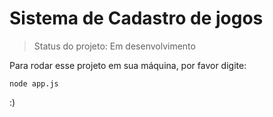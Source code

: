 # Sistema de Cadastro de jogos

> Status do projeto: Em desenvolvimento

Para rodar esse projeto em sua máquina, por favor digite:

```
node app.js
```

:)